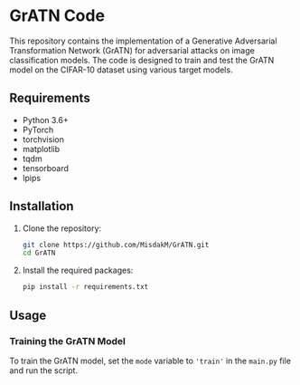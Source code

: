 # GrATN Code

This repository contains the implementation of a Generative Adversarial Transformation Network (GrATN) for adversarial attacks on image classification models. The code is designed to train and test the GrATN model on the CIFAR-10 dataset using various target models.

## Requirements

- Python 3.6+
- PyTorch
- torchvision
- matplotlib
- tqdm
- tensorboard
- lpips

## Installation

1. Clone the repository:
    ```bash
    git clone https://github.com/MisdakM/GrATN.git
    cd GrATN
    ```

2. Install the required packages:
    ```bash
    pip install -r requirements.txt
    ```

## Usage

### Training the GrATN Model

To train the GrATN model, set the `mode` variable to `'train'` in the `main.py` file and run the script.

